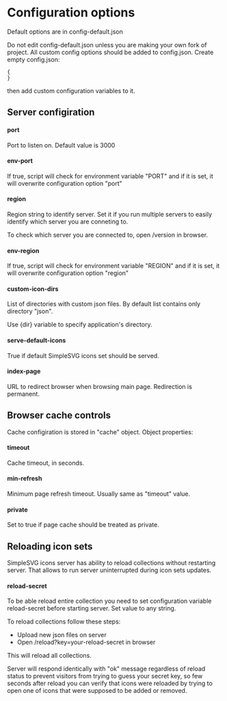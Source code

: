 # Configuration options

Default options are in config-default.json

Do not edit config-default.json unless you are making your own fork of project. All custom config options should be added to config.json. Create empty config.json:

```
{
}
```

then add custom configuration variables to it.


## Server configiration

#### port

Port to listen on. Default value is 3000

#### env-port

If true, script will check for environment variable "PORT" and if it is set, it will overwrite configuration option "port"

#### region

Region string to identify server. Set it if you run multiple servers to easily identify which server you are conneting to.

To check which server you are connected to, open /version in browser.

#### env-region

If true, script will check for environment variable "REGION" and if it is set, it will overwrite configuration option "region"

#### custom-icon-dirs

List of directories with custom json files. By default list contains only directory "json".

Use {dir} variable to specify application's directory.

#### serve-default-icons

True if default SimpleSVG icons set should be served.

#### index-page

URL to redirect browser when browsing main page. Redirection is permanent.


## Browser cache controls

Cache configiration is stored in "cache" object. Object properties:

#### timeout

Cache timeout, in seconds.

#### min-refresh

Minimum page refresh timeout. Usually same as "timeout" value.

#### private

Set to true if page cache should be treated as private.


## Reloading icon sets

SimpleSVG icons server has ability to reload collections without restarting server. That allows to run server uninterrupted during icon sets updates.


#### reload-secret

To be able reload entire collection you need to set configuration variable reload-secret before starting server. Set value to any string.

To reload collections follow these steps:

* Upload new json files on server
* Open /reload?key=your-reload-secret in browser

This will reload all collections.

Server will respond identically with "ok" message regardless of reload status to prevent visitors from trying to guess your secret key, so few seconds after reload you can verify that icons were reloaded by trying to open one of icons that were supposed to be added or removed.
